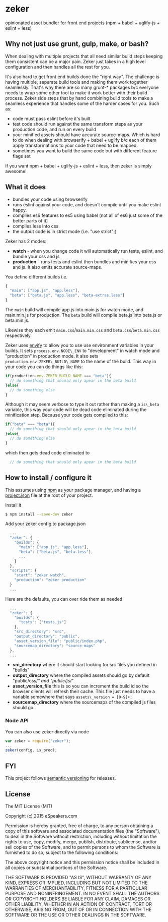 # zeker
opinionated asset bundler for front end projects (npm + babel + uglify-js + eslint + less)

## Why not just use grunt, gulp, make, or bash?

When dealing with multiple projects that all need similar build steps keeping them consistent can be a major pain. Zeker just takes in a high level configuration and then handles all the rest for you.

It's also hard to get front end builds done the "right way". The challenge is having multiple, separate build tools and making them work together seamlessly. That's why there are so many grunt-\* packages b/c everyone needs to wrap some other tool to make it work better with their build process. Zeker side steps that by hand combining build tools to make a seamless experience that handles some of the harder cases for you. Such as:
 * code must pass eslint before it's built
 * test code should run against the same transform steps as your production code, and run on every build
 * your minified assets should have accurate source-maps. Which is hard to do when dealing with browserify + babel + uglify b/c each of them apply transformations to your code that need to be mapped.
 * sometimes you want to build the same code but with different feature flags set

If you want npm + babel + uglify-js + eslint + less, then zeker is simply awesome!

## What it does
 * bundles your code using browserify
 * runs eslint against your code, and doesn't compile until you make eslint happy.
 * compiles es6 features to es5 using babel (not all of es6 just some of the better parts of it)
 * compiles less into css
 * the output code is in strict mode (i.e. "use strict";)

Zeker has 2 modes:
 * **watch** - when you change code it will automatically run tests, eslint, and bundle your css and js
 * **production** - runs tests and eslint then bundles and minifies your css and js. It also emits accurate source-maps.

You define different builds i.e.
```js
{
  "main": ["app.js", "app.less"],
  "beta": ["beta.js", "app.less", "beta-extras.less"]
}
```
The `main` build will compile app.js into main.js for watch mode, and main.min.js for production.
The `beta` build will compile beta.js into beta.js or beta.min.js.

Likewise they each emit `main.css`/`main.min.css` and `beta.css`/`beta.min.css` respectively.

Zeker uses [envify](https://www.npmjs.com/package/envify) to allow you to use use environment variables in your builds. It sets `process.env.NODE\_ENV` to "development" in watch mode and "production" in production mode. It also sets `production.env.ZEKER\_BUILD\_NAME` to the name of the build. This way in your code you can do things like this:
```js
if(production.env.ZEKER_BUILD_NAME === "beta"){
  // do something that should only apear in the beta build
}else{
  // do something else
}
```
Although it may seem verbose to type it out rather than making a `is\_beta` variable, this way your code will be dead code eliminated during the minification step. Because your code gets compiled to this:
```js
if("beta" === "beta"){
  // do something that should only apear in the beta build
}else{
  // do something else
}
```
which then gets dead code eliminated to
```js
  // do something that should only apear in the beta build
```

## How to install / configure it

This assumes using [npm](https://www.npmjs.com/) as your package manager, and having a [project.json](https://docs.npmjs.com/files/package.json) file at the root of your project.

Install it
```sh
$ npm install --save-dev zeker
```

Add your zeker config to package.json
```js
  ...
  "zeker": {
    "builds": {
      "main": ["app.js", "app.less"],
      "beta": ["beta.js", "beta.less"],
      ...
    }
  },
  "scripts": {
    "start": "zeker watch",
    "production": "zeker production"
  }
  ...
```

Here are the defaults, you can over ride them as needed
```js
  ...
  "zeker": {
    "builds": {
      "tests": ["tests.js"]
    },
    "src_directory": "src",
    "output_directory": "public",
    "asset_version_file": "public/index.php",
    "sourcemap_directory": "source-maps"
  },
  ...
```
 * **src\_directory** where it should start looking for src files you defined in "builds"
 * **output\_directory** where the compiled assets should go by default "public/css/*" and "public/js/*"
 * **asset\_version\_file** this is so you can increment the build id so the browser clients will refresh their cache. This file just needs to have a variable somewhere that says `assets\_version = [0-9]+;`
 * **sourcemap\_directory** where the sourcemaps of the compiled js files should go.

### Node API
You can also use zeker directly via node
```js
var zeker = require("zeker");
...
zeker(config, is_prod);
```

## FYI

This project follows [semantic versioning](http://semver.org/) for releases.

## License

The MIT License (MIT)

Copyright (c) 2015 eSpeakers.com

Permission is hereby granted, free of charge, to any person obtaining a copy
of this software and associated documentation files (the "Software"), to deal
in the Software without restriction, including without limitation the rights
to use, copy, modify, merge, publish, distribute, sublicense, and/or sell
copies of the Software, and to permit persons to whom the Software is
furnished to do so, subject to the following conditions:

The above copyright notice and this permission notice shall be included in all
copies or substantial portions of the Software.

THE SOFTWARE IS PROVIDED "AS IS", WITHOUT WARRANTY OF ANY KIND, EXPRESS OR
IMPLIED, INCLUDING BUT NOT LIMITED TO THE WARRANTIES OF MERCHANTABILITY,
FITNESS FOR A PARTICULAR PURPOSE AND NONINFRINGEMENT. IN NO EVENT SHALL THE
AUTHORS OR COPYRIGHT HOLDERS BE LIABLE FOR ANY CLAIM, DAMAGES OR OTHER
LIABILITY, WHETHER IN AN ACTION OF CONTRACT, TORT OR OTHERWISE, ARISING FROM,
OUT OF OR IN CONNECTION WITH THE SOFTWARE OR THE USE OR OTHER DEALINGS IN THE
SOFTWARE.

